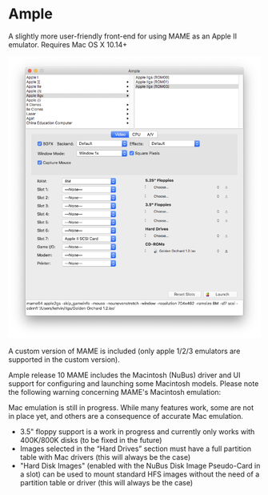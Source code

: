 # Ample

A slightly more user-friendly front-end for using MAME as an Apple II emulator. Requires Mac OS X 10.14+

![](screenshots/2020-09-14.png)


A custom version of MAME is included (only apple 1/2/3 emulators are supported in the custom version).


Ample release 10 MAME includes the Macintosh (NuBus) driver and UI support for configuring and launching some Macintosh models.
Please note the following warning concerning MAME's Macintosh emulation: 

Mac emulation is still in progress. While many features work, some are not in place yet, and others are a consequence of accurate Mac emulation.

* 3.5" floppy support is a work in progress and currently only works with 400K/800K disks (to be fixed in the future)
* Images selected in the “Hard Drives” section must have a full partition table with Mac drivers (this will always be the case)
* "Hard Disk Images" (enabled with the NuBus Disk Image Pseudo-Card in a slot) can be used to mount standard HFS images without the need of a partition table or driver (this will always be the case)


